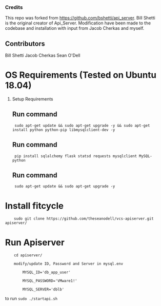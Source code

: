 ### Credits

This repo was forked from https://github.com/bshetti/api_server. Bill Shetti is the original creator of Api_Server. Modification have been made to the codebase and installation with input from Jacob Cherkas and myself.

## Contributors
Bill Shetti
Jacob Cherkas
Sean O'Dell

# OS Requirements (Tested on Ubuntu 18.04)
1. Setup Requirements

    ## Run command
        sudo apt-get update && sudo apt-get upgrade -y && sudo apt-get install python python-pip libmysqlclient-dev -y

    ## Run command

        pip install sqlalchemy flask statsd requests mysqlclient MySQL-python

    ## Run command

        sudo apt-get update && sudo apt-get upgrade -y

# Install fitcycle

        sudo git clone https://github.com/theseanodell/vcs-apiserver.git apiserver/

# Run Apiserver

        cd apiserver/

        modify/update ID, Password and Server in mysql.env

            MYSQL_ID='db_app_user'

            MYSQL_PASSWORD='VMware1!'

            MYSQL_SERVER='dblb'

to run ``sudo ./startapi.sh``